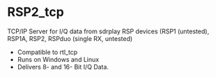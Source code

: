# RSP2_tcp
TCP/IP Server for I/Q data from sdrplay RSP devices (RSP1 (untested), RSP1A, RSP2, RSPduo (single RX, untested)
- Compatible to rtl_tcp
- Runs on Windows and Linux
- Delivers 8- and 16- Bit I/Q Data.
